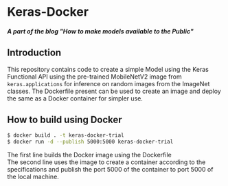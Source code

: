 # Keras-Docker
#### _A part of the blog "How to make models available to the Public"_

## Introduction

This repository contains code to create a simple Model using the Keras Functional API using the pre-trained MobileNetV2 image from `keras.applications` for inference on random images from the ImageNet classes. The Dockerfile present can be used to create an image and deploy the same as a Docker container for simpler use. 

## How to build using Docker

```bash
$ docker build . -t keras-docker-trial
$ docker run -d --publish 5000:5000 keras-docker-trial
```

The first line builds the Docker image using the Dockerfile  
The second line uses the image to create a container according to the specifications and publish the port 5000 of the container to port 5000 of the local machine. 